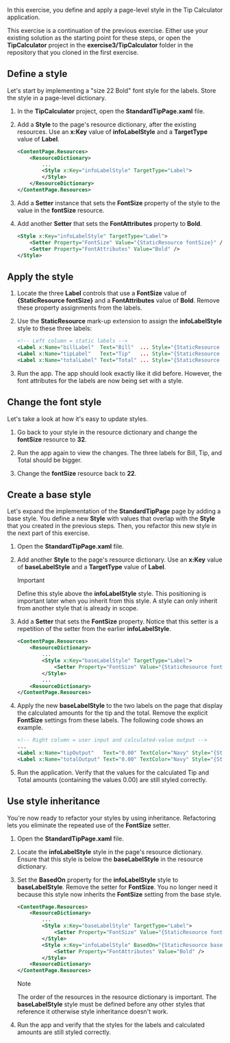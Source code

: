 In this exercise, you define and apply a page-level style in the Tip Calculator application.

This exercise is a continuation of the previous exercise. Either use your existing solution as the starting point for these steps, or open the **TipCalculator** project in the **exercise3/TipCalculator** folder in the repository that you cloned in the first exercise.

## Define a style

Let's start by implementing a "size 22 Bold" font style for the labels. Store the style in a page-level dictionary.

1. In the **TipCalculator** project, open the **StandardTipPage.xaml** file.

1. Add a **Style** to the page's resource dictionary, after the existing resources. Use an **x:Key** value of **infoLabelStyle** and a **TargetType** value of **Label**.

    ```XML
    <ContentPage.Resources>
        <ResourceDictionary>
            ...
            <Style x:Key="infoLabelStyle" TargetType="Label">
            </Style>
        </ResourceDictionary>
    </ContentPage.Resources>
    ```

1. Add a **Setter** instance that sets the **FontSize** property of the style to the value in the **fontSize** resource.

1. Add another **Setter** that sets the **FontAttributes** property to **Bold**.

    ```XML
    <Style x:Key="infoLabelStyle" TargetType="Label">
        <Setter Property="FontSize" Value="{StaticResource fontSize}" />
        <Setter Property="FontAttributes" Value="Bold" />
    </Style>
    ```

## Apply the style

1. Locate the three **Label** controls that use a **FontSize** value of **{StaticResource fontSize}** and a **FontAttributes** value of **Bold**. Remove these property assignments from the labels.

1. Use the **StaticResource** mark-up extension to assign the **infoLabelStyle** style to these three labels:

    ```XML
    <!-- Left column = static labels -->
    <Label x:Name="billLabel"  Text="Bill"  ... Style="{StaticResource infoLabelStyle}" ... />
    <Label x:Name="tipLabel"   Text="Tip"   ... Style="{StaticResource infoLabelStyle}" ... />
    <Label x:Name="totalLabel" Text="Total" ... Style="{StaticResource infoLabelStyle}" ... />
    ```

1. Run the app. The app should look exactly like it did before. However, the font attributes for the labels are now being set with a style.

## Change the font style

Let's take a look at how it's easy to update styles.

1. Go back to your style in the resource dictionary and change the **fontSize** resource to **32**.

1. Run the app again to view the changes. The three labels for Bill, Tip, and Total should be bigger.

1. Change the **fontSize** resource back to **22**.

## Create a base style

Let's expand the implementation of the **StandardTipPage** page by adding a base style. You define a new **Style** with values that overlap with the **Style**  that you created in the previous steps. Then, you refactor this new style in the next part of this exercise.

1. Open the **StandardTipPage.xaml** file.

1. Add another **Style** to the page's resource dictionary. Use an **x:Key** value of **baseLabelStyle** and a **TargetType** value of **Label**.

    > [!IMPORTANT]
    > Define this style above the **infoLabelStyle** style. This positioning is important later when you inherit from this style. A style can only inherit from another style that is already in scope.

1. Add a **Setter** that sets the **FontSize** property. Notice that this setter is a repetition of the setter from the earlier **infoLabelStyle**.

    ```XML
    <ContentPage.Resources>
        <ResourceDictionary>
            ...
            <Style x:Key="baseLabelStyle" TargetType="Label">
                <Setter Property="FontSize" Value="{StaticResource fontSize}" />
            </Style>
            ...
        <ResourceDictionary>
    </ContentPage.Resources>
    ```

1. Apply the new **baseLabelStyle** to the two labels on the page that display the calculated amounts for the tip and the total. Remove the explicit **FontSize** settings from these labels. The following code shows an example.

    ```xml
    <!-- Right column = user input and calculated-value output -->
    ...
    <Label x:Name="tipOutput"   Text="0.00" TextColor="Navy" Style="{StaticResource baseLabelStyle}" Grid.Row="1" Grid.Column="1" />
    <Label x:Name="totalOutput" Text="0.00" TextColor="Navy" Style="{StaticResource baseLabelStyle}" Grid.Row="2" Grid.Column="1" />
    ```

1. Run the application. Verify that the values for the calculated Tip and Total amounts (containing the values 0.00) are still styled correctly.

## Use style inheritance

You're now ready to refactor your styles by using inheritance. Refactoring lets you eliminate the repeated use of the **FontSize** setter.

1. Open the **StandardTipPage.xaml** file.

1. Locate the **infoLabelStyle** style in the page's resource dictionary. Ensure that this style is below the **baseLabelStyle** in the resource dictionary.

1. Set the **BasedOn** property for the **infoLabelStyle** style to **baseLabelStyle**. Remove the setter for **FontSize**. You no longer need it because this style now inherits the **FontSize** setting from the base style.

    ```XML
    <ContentPage.Resources>
        <ResourceDictionary>
            ...
            <Style x:Key="baseLabelStyle" TargetType="Label">
                <Setter Property="FontSize" Value="{StaticResource fontSize}" />
            </Style>
            <Style x:Key="infoLabelStyle" BasedOn="{StaticResource baseLabelStyle}" TargetType="Label">
                <Setter Property="FontAttributes" Value="Bold" />
            </Style>
        <ResourceDictionary>
    </ContentPage.Resources>
    ```

    > [!NOTE]
    > The order of the resources in the resource dictionary is important. The **baseLabelStyle** style must be defined before any other styles that reference it otherwise style inheritance doesn't work.

1. Run the app and verify that the styles for the labels and calculated amounts are still styled correctly.
